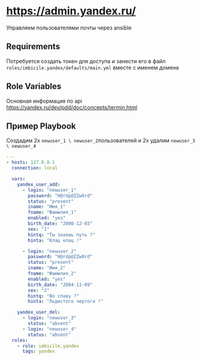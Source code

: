 # https://admin.yandex.ru/

Управляем пользователями почты через ansible

## Requirements

Потребуется создать токен для доступа и занести его в файл `roles/imbicile.yandex/defaults/main.yml` вместе с именем домена

## Role Variables

Основная информация по api https://yandex.ru/dev/pdd/doc/concepts/termin.html

## Пример Playbook

Создадим 2х `newuser_1 \ newuser_2`пользователей и 2х удалим `newuser_3 \ newuser_4`

```yml
---
- hosts: 127.0.0.1
  connection: local

  vars:
    yandex_user_add:
      - login: "newuser_1"
        password: "H@rdp@ZZw0rd"
        status: "present"
        iname: "Имя_1"
        fname: "Фамилия_1"
        enabled: "yes"
        birth_date: "2000-12-03"
        sex: "1"
        hintq: "Ты знаешь путь ?"
        hinta: "Клац клац !"

      - login: "newuser_2"
        password: "H@rdp@ZZw0rd"
        status: "present"
        iname: "Имя_2"
        fname: "Фамилия_2"
        enabled: "yes"
        birth_date: "2004-11-09"
        sex: "2"
        hintq: "Во славу ?"
        hinta: "Льдистого чертога !"

    yandex_user_del:
      - login: "newuser_3"
        status: "absent"
      - login: "newuser_4"
        status: "absent"
  roles:
    - role: imbicile.yandex
      tags: yandex
```
